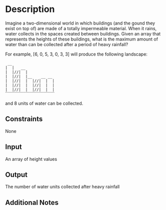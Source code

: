 # Description
Imagine a two-dimensional world in which buildings (and the gound they exist on top of) are made of a totally impermeable material. When it rains, water collects in the spaces created between buildings. Given an array that represents the heights of these buildings, what is the maximum amount of water than can be collected after a period of heavy rainfall?

For example, [6, 0, 5, 3, 0, 3, 3] will produce the following landscape:

```
 __
|  |   __
|  |//|  |
|  |//|  |__    __ __
|  |//|  |  |//|  |  |
|  |//|  |  |//|  |  |
|  |//|  |  |//|  |  |
‾‾‾‾‾‾‾‾‾‾‾‾‾‾‾‾‾‾‾‾‾‾
```

and 8 units of water can be collected.

## Constraints
None

## Input
An array of height values

## Output
The number of water units collected after heavy rainfall

## Additional Notes

